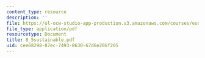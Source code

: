 ```yaml
---
content_type: resource
description: ''
file: https://ol-ocw-studio-app-production.s3.amazonaws.com/courses/esd-60-lean-six-sigma-processes-summer-2004/cee6829887ec7493863067d6e206f205_8_5sustainable.pdf
file_type: application/pdf
resourcetype: Document
title: 8_5sustainable.pdf
uid: cee68298-87ec-7493-8630-67d6e206f205
---
```

